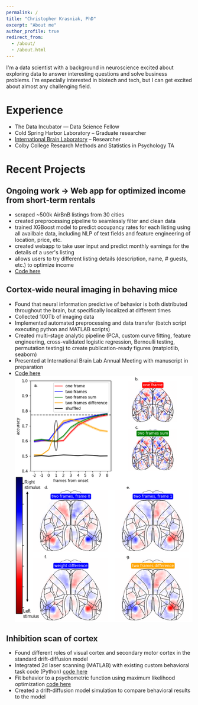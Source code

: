 ```yaml
---
permalink: /
title: "Christopher Krasniak, PhD"
excerpt: "About me"
author_profile: true
redirect_from: 
  - /about/
  - /about.html
---
```


I'm a data scientist with a background in neuroscience excited about exploring data to answer interesting questions and solve business problems. I'm especially interested in biotech and tech, but I can get excited about almost any challenging field.

Experience
======
- The Data Incubator — Data Science Fellow
- Cold Spring Harbor Laboratory – Graduate researcher
- [International Brain Laboratory](https://www.internationalbrainlab.com/) – Researcher				            
- Colby College Research Methods and Statistics in Psychology TA


Recent Projects
======
 
Ongoing work -> Web app for optimized income from short-term rentals
----
- scraped ~500k AirBnB listings from 30 cities 
- created preprocessing pipeline to seamlessly filter and clean data
- trained XGBoost model to predict occupancy rates for each listing using all availbale data, including NLP of text fields and feature engineering of location, price, etc.
- created webapp to take user input and predict monthly earnings for the details of a user's listing
- allows users to try different listing details (description, name, # guests, etc.) to optimize income
- [Code here](https://github.com/cskrasniak/rentals)


Cortex-wide neural imaging in behaving mice
----
- Found that neural information predictive of behavior is both distributed throughout the brain, but specifically localized at different times
- Collected 100Tb of imaging data
- Implemented automated preprocessing and data transfer (batch script executing python and MATLAB scripts)
- Created multi-stage analytic pipeline (PCA, custom curve fitting, feature engineering, cross-validated logistic regression, Bernoulli testing, permutation testing) to create publication-ready figures (matplotlib, seaborn)
- Presented at International Brain Lab Annual Meeting with manuscript in preparation
- [Code here](https://github.com/cskrasniak/wfield/tree/master/notebooks)
![Logistic regression weights across the mouse cortex for decoding stimulus side](../images/model_comparison_weights_frame_3.png)

Inhibition scan of cortex
----
- Found different roles of visual cortex and secondary motor cortex in the standard drift-diffusion model
- Integrated 2d laser scanning (MATLAB) with existing custom behavioral task code (Python) [code here](https://github.com/cskrasniak/lesion_project/tree/master/GalvoScanning)
- Fit behavior to a psychometric function using maximum likelihood optimization [code here](https://github.com/cskrasniak/lesion_project/blob/master/thesis_scan_analysis)
- Created a drift-diffusion model simulation to compare behavioral results to the model


